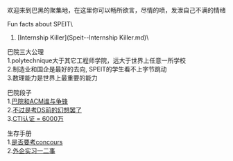 欢迎来到巴黑的聚集地，在这里你可以畅所欲言，尽情的喷，发泄自己不满的情绪

Fun facts about SPEIT\
1. [Internship Killer](Speit--Internship Killer.md)\
   

巴院三大公理\
1.polytechnique大于其它工程师学院，远大于世界上任意一所学校\
2.制造业和国企是最好的去向, SPEIT的学生看不上字节跳动\
3.数理能力是世界上最重要的能力

巴院段子\
1.[巴院和ACM谁与争锋](SPEIT_VS_ACM.md)\
2.[不过是考DS前的幻想罢了](jest_of_SPEIT.md)\
3.[CTI认证 = 6000万](value_of_CTI.md)

生存手册\
1.[是否要考concours](Life_at_X)\
2.[外企实习一二事](Intern_international_company.md)

